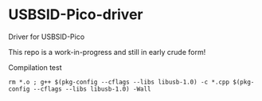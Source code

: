 # USBSID-Pico-driver
Driver for USBSID-Pico

This repo is a work-in-progress and still in early crude form!

Compilation test
```shell
rm *.o ; g++ $(pkg-config --cflags --libs libusb-1.0) -c *.cpp $(pkg-config --cflags --libs libusb-1.0) -Wall
```

